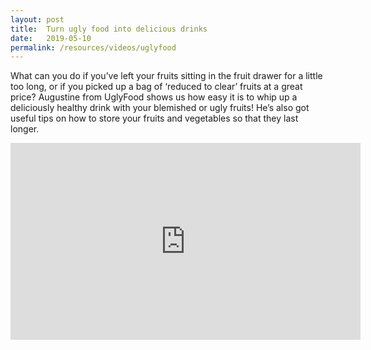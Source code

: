 ```yaml
---
layout: post
title:  Turn ugly food into delicious drinks
date:   2019-05-10
permalink: /resources/videos/uglyfood
---
```



What can you do if you’ve left your fruits sitting in the fruit drawer for a little too long, or if you picked up a bag of ‘reduced to clear’ fruits at a great price? Augustine from UglyFood shows us how easy it is to whip up a deliciously healthy drink with your blemished or ugly fruits! He’s also got useful tips on how to store your fruits and vegetables so that they last longer.

<div class="bp-youtube">
      <iframe width="560" height="315" src="https://www.youtube.com/embed/fmwALcApF7w" frameborder="0" allow="autoplay; encrypted-media" allowfullscreen></iframe>
</div>

